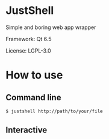 # JustShell

Simple and boring web app wrapper

Framework: Qt 6.5

License: LGPL-3.0

# How to use
## Command line
```bash
$ justshell http://path/to/your/file
```
## Interactive
